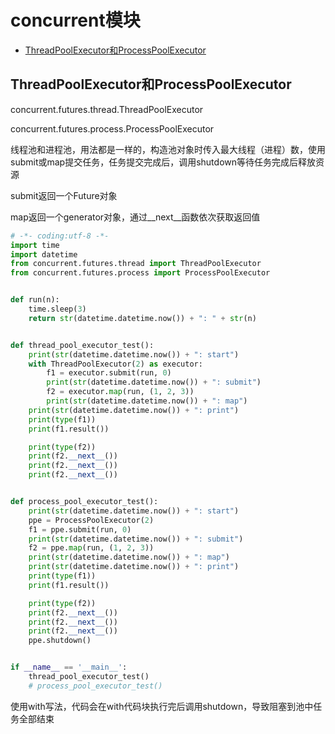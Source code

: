 # concurrent模块

+ [ThreadPoolExecutor和ProcessPoolExecutor](#ThreadPoolExecutor和ProcessPoolExecutor)

## ThreadPoolExecutor和ProcessPoolExecutor

concurrent.futures.thread.ThreadPoolExecutor

concurrent.futures.process.ProcessPoolExecutor

线程池和进程池，用法都是一样的，构造池对象时传入最大线程（进程）数，使用submit或map提交任务，任务提交完成后，调用shutdown等待任务完成后释放资源

submit返回一个Future对象

map返回一个generator对象，通过__next__函数依次获取返回值

```python
# -*- coding:utf-8 -*-
import time
import datetime
from concurrent.futures.thread import ThreadPoolExecutor
from concurrent.futures.process import ProcessPoolExecutor


def run(n):
    time.sleep(3)
    return str(datetime.datetime.now()) + ": " + str(n)


def thread_pool_executor_test():
    print(str(datetime.datetime.now()) + ": start")
    with ThreadPoolExecutor(2) as executor:
        f1 = executor.submit(run, 0)
        print(str(datetime.datetime.now()) + ": submit")
        f2 = executor.map(run, (1, 2, 3))
        print(str(datetime.datetime.now()) + ": map")
    print(str(datetime.datetime.now()) + ": print")
    print(type(f1))
    print(f1.result())

    print(type(f2))
    print(f2.__next__())
    print(f2.__next__())
    print(f2.__next__())


def process_pool_executor_test():
    print(str(datetime.datetime.now()) + ": start")
    ppe = ProcessPoolExecutor(2)
    f1 = ppe.submit(run, 0)
    print(str(datetime.datetime.now()) + ": submit")
    f2 = ppe.map(run, (1, 2, 3))
    print(str(datetime.datetime.now()) + ": map")
    print(str(datetime.datetime.now()) + ": print")
    print(type(f1))
    print(f1.result())

    print(type(f2))
    print(f2.__next__())
    print(f2.__next__())
    print(f2.__next__())
    ppe.shutdown()


if __name__ == '__main__':
    thread_pool_executor_test()
    # process_pool_executor_test()

```

使用with写法，代码会在with代码块执行完后调用shutdown，导致阻塞到池中任务全部结束

